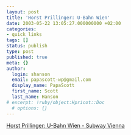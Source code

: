 ```yaml
---
layout: post
title: 'Horst Prillinger: U-Bahn Wien'
date: 2003-05-22 13:05:27.000000000 +02:00
categories:
- quick links
tags: []
status: publish
type: post
published: true
meta: {}
author:
  login: shanson
  email: papascott-wp@gmail.com
  display_name: PapaScott
  first_name: Scott
  last_name: Hanson
# excerpt: !ruby/object:Hpricot::Doc
  # options: {}
---
```

<p><a title="Better info than at the official Wiener Linien website" href="http://mailbox.univie.ac.at/~prillih3/metro/">Horst Prillinger: U-Bahn Wien - Subway Vienna</a></p>
